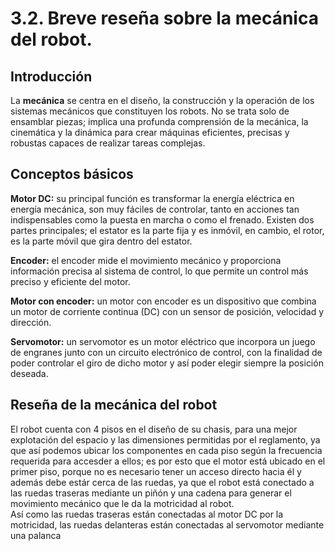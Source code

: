 # 3.2. Breve reseña sobre la mecánica del robot.
## Introducción
La **mecánica** se centra en el diseño, la construcción y la operación de los sistemas mecánicos que constituyen los robots. No se trata solo de ensamblar piezas; implica una profunda comprensión de la mecánica, la cinemática y la dinámica para crear máquinas eficientes, precisas y robustas capaces de realizar tareas complejas.

## Conceptos básicos
**Motor DC:** su principal función es transformar la energía eléctrica en energía mecánica, son muy fáciles de controlar, tanto en acciones tan indispensables como la puesta en marcha o como el frenado. Existen dos partes principales; el estator es la parte fija y es inmóvil, en cambio, el rotor, es la parte móvil que gira dentro del estator.

**Encoder:** el encoder mide el movimiento mecánico y proporciona información precisa al sistema de control, lo que permite un control más preciso y eficiente del motor.

**Motor con encoder:** un motor con encoder es un dispositivo que combina un motor de corriente continua (DC) con un sensor de posición, velocidad y dirección.

**Servomotor:** un servomotor es un motor eléctrico que incorpora un juego de engranes junto con un circuito electrónico de control, con la finalidad de poder controlar el giro de dicho motor y así poder elegir siempre la posición deseada.

## Reseña de la mecánica del robot  
El robot cuenta con 4 pisos en el diseño de su chasis, para una mejor explotación del espacio y las dimensiones permitidas por el reglamento, ya que así podemos ubicar los componentes en cada piso según la frecuencia requerida para accesder a ellos; es por esto que el motor está ubicado en el primer piso, porque no es necesario tener un acceso directo hacia él y además debe estár cerca de las ruedas, ya que el robot está conectado a las ruedas traseras mediante un piñón y una cadena para generar el movimiento mecánico que le da la motricidad al robot.  
Así como las ruedas traseras están conectadas al motor DC por la motricidad, las ruedas delanteras están conectadas al servomotor mediante una palanca   
